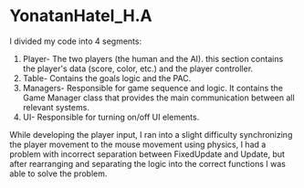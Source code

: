 # YonatanHatel_H.A
I divided my code into 4 segments:
1. Player- The two players (the human and the AI). this section contains the player's data (score, color, etc.) and the player controller.
2. Table- Contains the goals logic and the PAC.
3. Managers- Responsible for game sequence and logic. It contains the Game Manager class that provides the main communication between all relevant systems.
4. UI- Responsible for turning on/off UI elements.

While developing the player input, I ran into a slight difficulty synchronizing the player movement to the mouse movement using physics, I had a problem with incorrect separation between FixedUpdate and Update, but after rearranging and separating the logic into the correct functions I was able to solve the problem.
